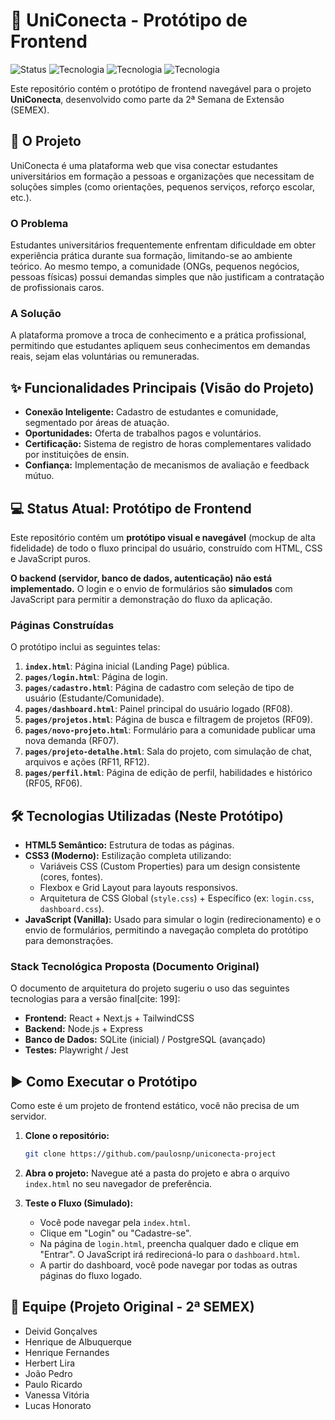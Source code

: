 # 🚀 UniConecta - Protótipo de Frontend

![Status](https://img.shields.io/badge/Status-Prot%C3%B3tipo_Frontend-blue)
![Tecnologia](https://img.shields.io/badge/HTML5-E34F26?style=for-the-badge&logo=html5&logoColor=white)
![Tecnologia](https://img.shields.io/badge/CSS3-1572B6?style=for-the-badge&logo=css3&logoColor=white)
![Tecnologia](https://img.shields.io/badge/JavaScript-F7DF1E?style=for-the-badge&logo=javascript&logoColor=black)

Este repositório contém o protótipo de frontend navegável para o projeto **UniConecta**, desenvolvido como parte da 2ª Semana de Extensão (SEMEX).

## 🎯 O Projeto

UniConecta é uma plataforma web que visa conectar estudantes universitários em formação a pessoas e organizações que necessitam de soluções simples (como orientações, pequenos serviços, reforço escolar, etc.).

### O Problema
Estudantes universitários frequentemente enfrentam dificuldade em obter experiência prática durante sua formação, limitando-se ao ambiente teórico. Ao mesmo tempo, a comunidade (ONGs, pequenos negócios, pessoas físicas) possui demandas simples que não justificam a contratação de profissionais caros.

### A Solução
A plataforma promove a troca de conhecimento e a prática profissional, permitindo que estudantes apliquem seus conhecimentos em demandas reais, sejam elas voluntárias ou remuneradas.

## ✨ Funcionalidades Principais (Visão do Projeto)

* **Conexão Inteligente:** Cadastro de estudantes e comunidade, segmentado por áreas de atuação.
* **Oportunidades:** Oferta de trabalhos pagos e voluntários.
* **Certificação:** Sistema de registro de horas complementares validado por instituições de ensin.
* **Confiança:** Implementação de mecanismos de avaliação e feedback mútuo.

## 💻 Status Atual: Protótipo de Frontend

Este repositório contém um **protótipo visual e navegável** (mockup de alta fidelidade) de todo o fluxo principal do usuário, construído com HTML, CSS e JavaScript puros.

**O backend (servidor, banco de dados, autenticação) não está implementado.** O login e o envio de formulários são **simulados** com JavaScript para permitir a demonstração do fluxo da aplicação.

### Páginas Construídas
O protótipo inclui as seguintes telas:

1.  **`index.html`**: Página inicial (Landing Page) pública.
2.  **`pages/login.html`**: Página de login.
3.  **`pages/cadastro.html`**: Página de cadastro com seleção de tipo de usuário (Estudante/Comunidade).
4.  **`pages/dashboard.html`**: Painel principal do usuário logado (RF08).
5.  **`pages/projetos.html`**: Página de busca e filtragem de projetos (RF09).
6.  **`pages/novo-projeto.html`**: Formulário para a comunidade publicar uma nova demanda (RF07).
7.  **`pages/projeto-detalhe.html`**: Sala do projeto, com simulação de chat, arquivos e ações (RF11, RF12).
8.  **`pages/perfil.html`**: Página de edição de perfil, habilidades e histórico (RF05, RF06).

## 🛠️ Tecnologias Utilizadas (Neste Protótipo)

* **HTML5 Semântico:** Estrutura de todas as páginas.
* **CSS3 (Moderno):** Estilização completa utilizando:
    * Variáveis CSS (Custom Properties) para um design consistente (cores, fontes).
    * Flexbox e Grid Layout para layouts responsivos.
    * Arquitetura de CSS Global (`style.css`) + Específico (ex: `login.css`, `dashboard.css`).
* **JavaScript (Vanilla):** Usado para simular o login (redirecionamento) e o envio de formulários, permitindo a navegação completa do protótipo para demonstrações.

### Stack Tecnológica Proposta (Documento Original)
O documento de arquitetura do projeto sugeriu o uso das seguintes tecnologias para a versão final[cite: 199]:
* **Frontend:** React + Next.js + TailwindCSS
* **Backend:** Node.js + Express
* **Banco de Dados:** SQLite (inicial) / PostgreSQL (avançado)
* **Testes:** Playwright / Jest

## ▶️ Como Executar o Protótipo

Como este é um projeto de frontend estático, você não precisa de um servidor.

1.  **Clone o repositório:**
    ```bash
    git clone https://github.com/paulosnp/uniconecta-project
    ```
2.  **Abra o projeto:**
    Navegue até a pasta do projeto e abra o arquivo `index.html` no seu navegador de preferência.

3.  **Teste o Fluxo (Simulado):**
    * Você pode navegar pela `index.html`.
    * Clique em "Login" ou "Cadastre-se".
    * Na página de `login.html`, preencha qualquer dado e clique em "Entrar". O JavaScript irá redirecioná-lo para o `dashboard.html`.
    * A partir do dashboard, você pode navegar por todas as outras páginas do fluxo logado.

## 👥 Equipe (Projeto Original - 2ª SEMEX)
* Deivid Gonçalves
* Henrique de Albuquerque
* Henrique Fernandes
* Herbert Lira
* João Pedro
* Paulo Ricardo
* Vanessa Vitória
* Lucas Honorato
